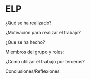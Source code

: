 # ELP

¿Qué se ha realizado?


¿Motivación para realizar el trabajo?


¿Que se ha hecho?


Miembros del grupo y roles:



¿Como utilizar el trabajo por terceros?



Conclusiones/Reflexiones


